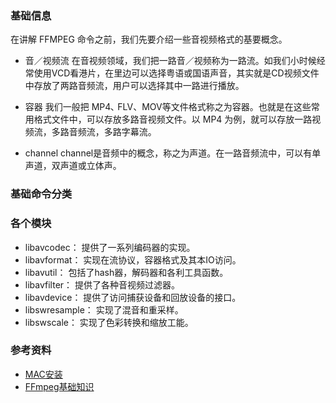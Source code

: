 ### 基础信息
在讲解 FFMPEG 命令之前，我们先要介绍一些音视频格式的基要概念。
- 音／视频流
  在音视频领域，我们把一路音／视频称为一路流。如我们小时候经常使用VCD看港片，在里边可以选择粤语或国语声音，其实就是CD视频文件中存放了两路音频流，用户可以选择其中一路进行播放。

- 容器
  我们一般把 MP4､ FLV、MOV等文件格式称之为容器。也就是在这些常用格式文件中，可以存放多路音视频文件。以 MP4 为例，就可以存放一路视频流，多路音频流，多路字幕流。

- channel
  channel是音频中的概念，称之为声道。在一路音频流中，可以有单声道，双声道或立体声。


### 基础命令分类

### 各个模块
- libavcodec： 提供了一系列编码器的实现。
- libavformat： 实现在流协议，容器格式及其本IO访问。
- libavutil： 包括了hash器，解码器和各利工具函数。
- libavfilter： 提供了各种音视频过滤器。
- libavdevice： 提供了访问捕获设备和回放设备的接口。
- libswresample： 实现了混音和重采样。
- libswscale： 实现了色彩转换和缩放工能。






### 参考资料
- [MAC安装](https://blog.csdn.net/qq_45956730/article/details/125301182)
- [FFmpeg基础知识](http://events.jianshu.io/p/afa6361e8956)
